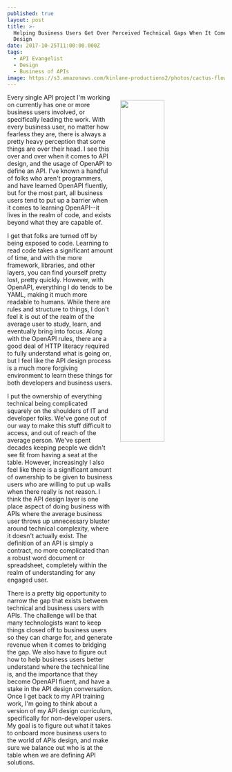 ```yaml
---
published: true
layout: post
title: >-
  Helping Business Users Get Over Perceived Technical Gaps When It Comes To API
  Design
date: 2017-10-25T11:00:00.000Z
tags:
  - API Evangelist
  - Design
  - Business of APIs
image: https://s3.amazonaws.com/kinlane-productions2/photos/cactus-flower.jpg
---
```

<p><img src="https://s3.amazonaws.com/kinlane-productions2/photos/cactus-flower.jpg" align="right" width="45%" style="padding: 15px;" /></p>Every single API project I'm working on currently has one or more business users involved, or specifically leading the work. With every business user, no matter how fearless they are, there is always a pretty heavy perception that some things are over their head. I see this over and over when it comes to API design, and the usage of OpenAPI to define an API. I've known a handful of folks who aren't programmers, and have learned OpenAPI fluently, but for the most part, all business users tend to put up a barrier when it comes to learning OpenAPI--it lives in the realm of code, and exists beyond what they are capable of.

I get that folks are turned off by being exposed to code. Learning to read code takes a significant amount of time, and with the more framework, libraries, and other layers, you can find yourself pretty lost, pretty quickly. However, with OpenAPI, everything I do tends to be YAML, making it much more readable to humans. While there are rules and structure to things, I don't feel it is out of the realm of the average user to study, learn, and eventually bring into focus. Along with the OpenAPI rules, there are a good deal of HTTP literacy required to fully understand what is going on, but I feel like the API design process is a much more forgiving environment to learn these things for both developers and business users.

I put the ownership of everything technical being complicated squarely on the shoulders of IT and developer folks. We've gone out of our way to make this stuff difficult to access, and out of reach of the average person. We've spent decades keeping people we didn't see fit from having a seat at the table. However, increasingly I also feel like there is a significant amount of ownership to be given to business users who are willing to put up walls when there really is not reason. I think the API design layer is one place aspect of doing business with APIs where the average business user throws up unnecessary bluster around technical complexity, where it doesn't actually exist. The definition of an API is simply a contract, no more complicated than a robust word document or spreadsheet, completely within the realm of understanding for any engaged user.

There is a pretty big opportunity to narrow the gap that exists between technical and business users with APIs. The challenge will be that many technologists want to keep things closed off to business users so they can charge for, and generate revenue when it comes to bridging the gap. We also have to figure out how to help business users better understand where the technical line is, and the importance that they become OpenAPI fluent, and have a stake in the API design conversation. Once I get back to my API training work, I'm going to think about a version of my API design curriculum, specifically for non-developer users. My goal is to figure out what it takes to onboard more business users to the world of APIs design, and make sure we balance out who is at the table when we are defining API solutions.
